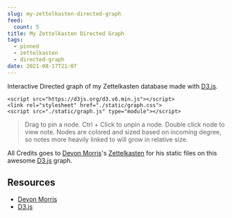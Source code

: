 ```yaml
---
slug: my-zettelkasten-directed-graph
feed:
  count: 5
title: My Zettelkasten Directed Graph
tags:
  - pinned
  - zettelkasten
  - directed-graph
date: 2021-08-17T21:07
---
```



Interactive Directed graph of my Zettelkasten database made with [D3.js].

``` {=html}
<script src="https://d3js.org/d3.v6.min.js"></script>
<link rel="stylesheet" href="./static/graph.css">
<script src="./static/graph.js" type="module"></script>
```

> Drag to pin a node. Ctrl + Click to unpin a node. Double click node to view
> note. Nodes are colored and sized based on incoming degree, so notes more
> heavily linked to will grow in relative size.

All Credits goes to [Devon Morris]'s [Zettelkasten] for his static files on this
awesome [D3.js] graph.

[Devon Morris]: https://github.com/DevonMorris
[Zettelkasten]: https://github.com/DevonMorris/zettelkasten
[D3.js]: https://d3js.org/

## Resources

- [Devon Morris](https://github.com/DevonMorris)
- [D3.js](https://d3js.org/)


